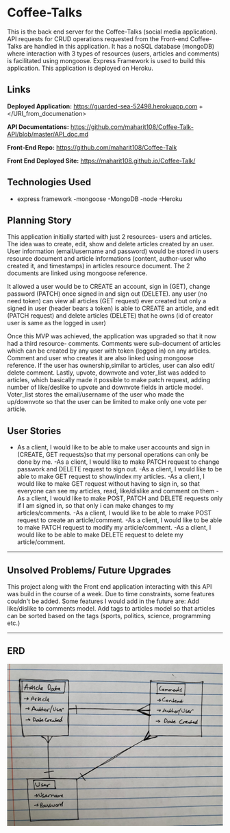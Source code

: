 # Coffee-Talks

This is the back end server for the Coffee-Talks (social media application). API requests for CRUD operations requested from the Front-end Coffee-Talks are handled in this application. It has a noSQL database (mongoDB) where interaction with 3 types of resources (users, articles and comments) is facilitated using mongoose. Express Framework is used to build this application. This application is deployed on Heroku.

## Links

**Deployed Application:** <https://guarded-sea-52498.herokuapp.com> + </URI_from_documenation>

**API Documentations:** <https://github.com/maharit108/Coffee-Talk-API/blob/master/API_doc.md>

**Front-End Repo:** <https://github.com/maharit108/Coffee-Talk>

**Front End Deployed Site:** <https://maharit108.github.io/Coffee-Talk/>

## Technologies Used
  - express framework
  -mongoose
  -MongoDB
  -node
  -Heroku

## Planning Story
This application initially started with just 2 resources- users and articles. The idea was to create, edit, show and delete articles created by an user. User information (email/username and password) would be stored in users resource document and article informations (content, author-user who created it, and timestamps) in articles resource document. The 2 documents are linked using mongoose reference.

It allowed a user would be to CREATE an account, sign in (GET), change password (PATCH) once signed in and sign out (DELETE). any user (no need token) can view all articles (GET request) ever created but only a signed in user (header bears a token) is able to CREATE an article, and edit (PATCH request) and delete articles (DELETE) that he owns (id of creator user is same as the logged in user)

Once this MVP was achieved, the application was upgraded so that it now had a third resource- comments. Comments were sub-document of articles which can be created by any user with token (logged in) on any articles. Comment and user who creates it are also linked using mongoose reference. If the user has ownership,similar to articles, user can also edit/ delete comment.
Lastly, upvote, downvote and voter_list was added to articles, which basically made it possible to make patch request, adding number of like/deslike to upvote and downvote fields in article model. Voter_list stores the email/username of the user who made the up/downvote so that the user can be limited to make only one vote per article.

## User Stories
  - As a client, I would like to be able to make user accounts and sign in (CREATE, GET requests)so that my personal operations can only be done by me.
  -As a client, I would like to make PATCH request to change passwork and DELETE request to sign out.
  -As a client, I would like to be able to make GET request to show/index my articles.
  -As a client, I would like to make GET request without having to sign in, so that everyone can see my articles, read, like/dislike and comment on them
  -As a client, I would like to make POST, PATCH and DELETE requests only if I am signed in, so that only i can make changes to my articles/comments.
  -As a client, I would like to be able to make POST request to create an article/comment.
  -As a client, I would like to be able to make PATCH request to modify my article/comment.
  -As a client, I would like to be able to make DELETE request to delete my article/comment.
___
## Unsolved Problems/ Future Upgrades
This project along with the Front end application interacting with this API was build in the course of a week. Due to time constraints, some features couldn't be added. Some features I would add in the future are:
Add like/dislike to comments model.
Add tags to articles model so that articles can be sorted based on the tags (sports, politics, science, programming etc.)
___
## ERD
<img src='.\erd.jpg' />
